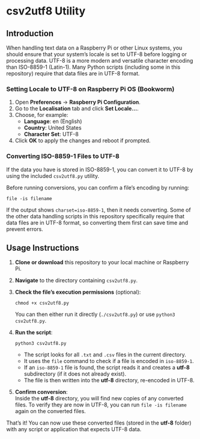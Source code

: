 # csv2utf8 Utility

## Introduction

When handling text data on a Raspberry Pi or other Linux systems, you should ensure that your system’s locale is set to UTF-8 before logging or processing data. UTF-8 is a more modern and versatile character encoding than ISO-8859-1 (Latin-1). Many Python scripts (including some in this repository) require that data files are in UTF-8 format.

### Setting Locale to UTF-8 on Raspberry Pi OS (Bookworm)

1. Open **Preferences** → **Raspberry Pi Configuration**.
2. Go to the **Localisation** tab and click **Set Locale…**.
3. Choose, for example:
   - **Language**: en (English)
   - **Country**: United States
   - **Character Set**: UTF-8
4. Click **OK** to apply the changes and reboot if prompted.

### Converting ISO-8859-1 Files to UTF-8

If the data you have is stored in ISO-8859-1, you can convert it to UTF-8 by using the included `csv2utf8.py` utility. 

Before running conversions, you can confirm a file’s encoding by running:
```
file -is filename
```
If the output shows `charset=iso-8859-1`, then it needs converting. Some of the other data handling scripts in this repository specifically require that data files are in UTF-8 format, so converting them first can save time and prevent errors.

## Usage Instructions

1. **Clone or download** this repository to your local machine or Raspberry Pi.

2. **Navigate** to the directory containing `csv2utf8.py`.

3. **Check the file’s execution permissions** (optional):
   ```
   chmod +x csv2utf8.py
   ```
   You can then either run it directly (`./csv2utf8.py`) or use `python3 csv2utf8.py`.

4. **Run the script**:
   ```
   python3 csv2utf8.py
   ```
   - The script looks for all `.txt` and `.csv` files in the current directory.
   - It uses the `file` command to check if a file is encoded in `iso-8859-1`.
   - If an `iso-8859-1` file is found, the script reads it and creates a **utf-8** subdirectory (if it does not already exist).
   - The file is then written into the **utf-8** directory, re-encoded in UTF-8.

5. **Confirm conversion**:  
   Inside the **utf-8** directory, you will find new copies of any converted files. To verify they are now in UTF-8, you can run `file -is filename` again on the converted files.

That’s it! You can now use these converted files (stored in the **utf-8** folder) with any script or application that expects UTF-8 data.

